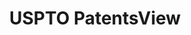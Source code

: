 ---
layout: default
bigquery: https://console.cloud.google.com/bigquery?p=patents-public-data&d=patentsview&page=dataset
citation: Attribution should be given to PatentsView for use, distribution, or derivative
  works.
code: https://github.com/CSSIP-AIR/PatentsView-Code-Snippets/
contributors: USPTO
cost: None
description: 'PatentsView includes US patent data including raw data (summaries, applications,
  pregrant applications), disambugations of inventors and assignees, and inventor
  gender estimates.  Also foreign priority data, # of figures and sheets, and government
  interest statements.'
documentation: https://patentsview.org/query/builder-faqs
last_edit: 04/11/2022, 20:59:33
location: https://patentsview.org/
maintained_by: USPTO
record_creation_timestamp: 12/2/2020 17:20:46
schema_fields:
- name_first
- disamb_assignee_id_20190820
- disamb_assignee_id_20191231
- application_id
- level_two
- kind
- f102_date
- city
- disamb_assignee_id_20200630
- classification_level
- latitude
- disamb_inventor_id_20200630
- subsection_id
- text
- _371_date
- state
- longitude
- subclass
- disamb_assignee_id_20200331
- rawinventor_id
- disamb_inventor_id_20190820
- category_id
- field_title
- term_grant
- disamb_inventor_id_20180528
- date
- disamb_inventor_id_20200929
- applicant_type
- subgroup
- rel_id
- name_last
- citation_id
- doc_type
- role
- mainclass_id
- num
- category
- status
- level_one
- rule_47
- variety
- num_figures
- disamb_assignee_id_20190312
- male_flag
- action_date
- publication_number
- disamb_inventor_id_20171003
- disamb_inventor_id_20170307
- disamb_inventor_id_20171226
- male
- filename
- location_id
- abstract
- disamb_inventor_id_20191231
- series_code
- organization
- subgroup_id
- assignee_id
- disamb_assignee_id_20181127
- num_sheets
- title
- section_id
- uuid
- country
- term_extension
- group_id
- number
- gi_statement
- field_id
- state_fips
- classification_value
- disamb_inventor_id_20200331
- subclass_id
- sector_title
- disclaimer_date
- organization_id
- symbol_position
- withdrawn
- group
- ipc_class
- name
- attribution_status
- disamb_assignee_id_20200929
- deceased
- disamb_inventor_id_20191008
- exemplary
- dependent
- disamb_inventor_id_20181127
- reldocno
- level_three
- classification_status
- subcategory_id
- disamb_inventor_id_20190312
- latin_name
- lawyer_id
- disamb_assignee_id_20191008
- _102_date
- f371_date
- section
- designation
- main_group
- latlong
- rawlocation_id
- patent_id
- type
- doctype
- id
- lapse_of_patent
- sequence
- disamb_inventor_id_20170808
- ipc_version_indicator
- county
- term_disclaimer
- lname
- length
- contract_award_number
- inventor_id
- country_transformed
- county_fips
- num_claims
- disamb_inventor_id_20201229
- classification_data_source
- rawassignee_id
- fname
- relkind
shortname: patentsview
tags:
- disambiguation
- United States
- gender
terms_of_use: Creative Commons Attribution 4.0 International License.
timeframe: 1963-1999
title: USPTO PatentsView
uuid: cf1780b1-e265-4e49-8d1d-83b9cfe0fd9a
---